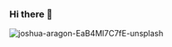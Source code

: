 ### Hi there 👋

<!--
**supineboi/supineboi** is a ✨ _special_ ✨ repository because its `README.md` (this file) appears on your GitHub profile.

Here are some ideas to get you started:

- 🔭 I’m currently working on ...
- 🌱 I’m currently learning ...
- 👯 I’m looking to collaborate on ...
- 🤔 I’m looking for help with ...
- 💬 Ask me about ...
- 📫 How to reach me: ...
- 😄 Pronouns: ...
- ⚡ Fun fact: ...
-->
![joshua-aragon-EaB4Ml7C7fE-unsplash](https://user-images.githubusercontent.com/78414440/189932098-68d012b4-bb05-46f3-926a-b257b43d3e21.jpg)
